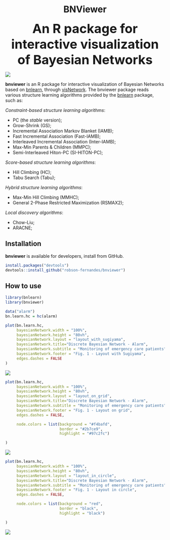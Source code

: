 <b><h1 align="center" >BNViewer</h1></b>

<p align="center">
 <b style='font-size:40px;'>An R package for interactive visualization of Bayesian Networks</b>
</p>

<img src="man/figures/alarm_sugiyama_hc.gif">


**bnviewer** is an R package for interactive visualization of Bayesian Networks based on <a href="http://www.bnlearn.com/" target="_blank">bnlearn</a>, through <a href="https://datastorm-open.github.io/visNetwork/" target="_blank">visNetwork</a>. The bnviewer package reads various structure learning algorithms provided by the <a href="http://www.bnlearn.com/" target="_blank">bnlearn</a> package, such as:

 <p><em>Constraint-based structure learning algorithms</em>:</p>
 <ul>
   <li>PC (the <em>stable</em> version);</li>
   <li>Grow-Shrink (GS);</li>
   <li>Incremental Association Markov Blanket (IAMB);</li>
   <li>Fast Incremental Association (Fast-IAMB);</li>
   <li>Interleaved Incremental Association (Inter-IAMB);</li>
   <li>Max-Min Parents &amp; Children (MMPC);</li>
   <li>Semi-Interleaved Hiton-PC (SI-HITON-PC);</li>
 </ul>
 <p><em>Score-based structure learning algorithms</em>:</p>
 <ul>
   <li>Hill Climbing (HC);</li>
   <li>Tabu Search (Tabu);</li>
 </ul>
 <p><em>Hybrid structure learning algorithms</em>:</p>
 <ul>
   <li>Max-Min Hill Climbing (MMHC);</li>
   <li>General 2-Phase Restricted Maximization (RSMAX2);</li>
 </ul>
 <p><em>Local discovery algorithms</em>:</p>
 <ul>
   <li>Chow-Liu;</li>
   <li>ARACNE;</li>
 </ul>
      
Installation
------------

**bnviewer** is available for developers, install from GitHub.

``` r
install.packages("devtools")
devtools::install_github("robson-fernandes/bnviewer")
```

How to use
----------

``` r
library(bnlearn)
library(bnviewer)
```

``` r
data("alarm")
bn.learn.hc = hc(alarm)
```


``` r
plot(bn.learn.hc,
     bayesianNetwork.width = "100%",
     bayesianNetwork.height = "80vh",
     bayesianNetwork.layout = "layout_with_sugiyama",
     bayesianNetwork.title="Discrete Bayesian Network - Alarm",
     bayesianNetwork.subtitle = "Monitoring of emergency care patients",
     bayesianNetwork.footer = "Fig. 1 - Layout with Sugiyama",
     edges.dashes = FALSE
)
```
![](man/figures/alarm_sugiyama_hc.gif)

``` r
plot(bn.learn.hc,
     bayesianNetwork.width = "100%",
     bayesianNetwork.height = "80vh",
     bayesianNetwork.layout = "layout_on_grid",
     bayesianNetwork.title="Discrete Bayesian Network - Alarm",
     bayesianNetwork.subtitle = "Monitoring of emergency care patients",
     bayesianNetwork.footer = "Fig. 1 - Layout on grid",
     edges.dashes = FALSE,

     node.colors = list(background = "#f4bafd",
                        border = "#2b7ce9",
                        highlight = "#97c2fc")

)
```
![](man/figures/alarm_grid_hc.gif)


``` r
plot(bn.learn.hc,
     bayesianNetwork.width = "100%",
     bayesianNetwork.height = "80vh",
     bayesianNetwork.layout = "layout_in_circle",
     bayesianNetwork.title="Discrete Bayesian Network - Alarm",
     bayesianNetwork.subtitle = "Monitoring of emergency care patients",
     bayesianNetwork.footer = "Fig. 1 - Layout in circle",
     edges.dashes = FALSE,

     node.colors = list(background = "red",
                        border = "black",
                        highlight = "black")

)
```
![](man/figures/alarm_circle_hc.gif)
